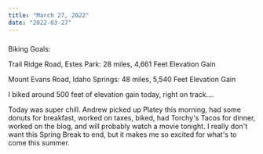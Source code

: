 ```yaml
---
title: "March 27, 2022"
date: "2022-03-27"
---
```


### 

Biking Goals:

Trail Ridge Road, Estes Park: 28 miles, 4,661 Feet Elevation Gain

Mount Evans Road, Idaho Springs: 48 miles, 5,540 Feet Elevation Gain

I biked around 500 feet of elevation gain today, right on track....

Today was super chill. Andrew picked up Platey this morning, had some donuts for breakfast, worked on taxes, biked, had Torchy's Tacos for dinner, worked on the blog, and will probably watch a movie tonight. I really don't want this Spring Break to end, but it makes me so excited for what's to come this summer. 